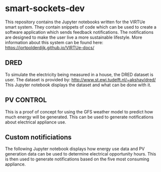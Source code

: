 # smart-sockets-dev
This repository contains the Jupyter notebooks written for the VIRTUe smart system. They contain snippets of code which can be used to create a software application which sends feedback notifications. The notifications are designed to make the user live a more sustainable lifestyle. More information about this system can be found here:
https://jortpolderdijk.github.io/VIRTUe-docs/ 

## DRED
To simulate the electricity being measured in a house, the DRED dataset is user. The dataset is provided by:
http://www.st.ewi.tudelft.nl/~akshay/dred/ 
This Jupyter notebook displays the dataset and what can be done with it.

## PV CONTROL
This is a proof of concept for using the GFS weather model to predict how much energy will be generated. This can be used to generate notifications about electrical appliance use.

## Custom notificiations
The following Jupyter notebook displays how energy use data and PV generation data can be used to determine electrical opportunity hours. This is then used to generate notifications based on the five most consuming appliance.
